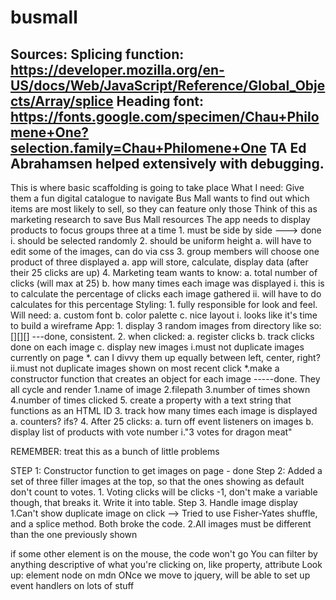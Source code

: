 # busmall
Sources:
Splicing function: https://developer.mozilla.org/en-US/docs/Web/JavaScript/Reference/Global_Objects/Array/splice
Heading font: https://fonts.google.com/specimen/Chau+Philomene+One?selection.family=Chau+Philomene+One
TA Ed Abrahamsen helped extensively with debugging.
--------------------------------------------------------------------
This is where basic scaffolding is going to take place
What I need:
Give them a fun digital catalogue to navigate
Bus Mall wants to find out which items are most likely to sell, so they can feature only those
Think of this as marketing research to save Bus Mall resources
The app needs to display products to focus groups three at a time
    1. must be side by side ---> done
        i. should be selected randomly
    2. should be uniform height
        a. will have to edit some of the images, can do via css
    3. group members will choose one product of three displayed
        a. app will store, calculate, display data (after their 25 clicks are up)
    4. Marketing team wants to know:
        a. total number of clicks (will max at 25)
        b. how many times each image was displayed
            i. this is to calculate the percentage of clicks each image gathered
            ii. will have to do calculates for this percentage
Styling:
    1. fully responsible for look and feel. Will need:
        a. custom font
        b. color palette
        c. nice layout
            i. looks like it's time to build a wireframe
App:
    1. display 3 random images from directory like so: [][][]
        ---done, consistent.
    2. when clicked:
        a. register clicks
        b. track clicks done on each image
        c. display new images
            i.must not duplicate images currently on page
                *. can I divvy them up equally between left, center, right?
            ii.must not duplicate images shown on most recent click
                *.make a constructor function that creates an object for each image
                -----done. They all cycle and render
                    1.name of image
                    2.filepath
                    3.number of times shown
                    4.number of times clicked
                    5. create a property with a text string that functions as an HTML ID
    3. track how many times each image is displayed
        a. counters? ifs?
    4. After 25 clicks:
        a. turn off event listeners on images
        b. display list of products with vote number
            i."3 votes for dragon meat"
    
REMEMBER: treat this as a bunch of little problems
    
STEP 1:
Constructor function to get images on page - done
Step 2:
Added a set of three filler images at the top, so that the ones showing as default don't count to votes.
    1. Voting clicks will be clicks -1, don't make a variable though, that breaks it. Write it into table.
Step 3.
Handle image display
    1.Can't show duplicate image on click 
        --> Tried to use Fisher-Yates shuffle, and a splice method. Both broke the code.
    2.All images must be different than the one previously shown


if some other element is on the mouse, the code won't go
You can filter by anything descriptive of what you're clicking on, like property, attribute
Look up: element node on mdn
ONce we move to jquery, will be able to set up event handlers on lots of stuff


